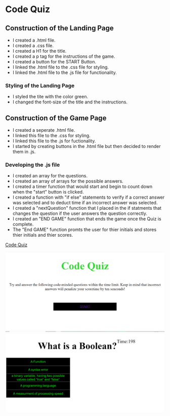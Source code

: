 # Code Quiz 

## Construction of the Landing Page
* I created a .html file. 
* I created a .css file.
* I created a H1 for the title. 
* I created a p tag for the instructions of the game.
* I created a button for the START Button.
* I linked the .html file to the .css file for styling.
* I linked the .html file to the .js file for functionality.

### Styling of the Landing Page
* I styled the tite with the color green. 
* I changed the font-size of the title and the instructions.


## Construction of the Game Page
* I created a  seperate .html file.
* I linked this file to the .css  for styling.
* I linked this file to the .js for fuctionality.
* I started by creating buttons in the .html file but then decided to render them in .js. 


### Developing the .js file
* I created an array for the questions.
* I created an array of arrays for the possible answers.
* I created a timer function that would start and begin to count down when the "start" button is clicked.
* I created a function with "if else" statements to verify if a correct answer was selected and to deduct time if an incorrect answer was selected.
* I created a "nextQuestion" function that I placed in the if statments that changes the question if the user answers the question correctly. 
* I created an "END GAME" function that ends the game once the Quiz is complete.        
* The "End GAME" function promts the user for thier initials and stores thier initials and thier scores. 

[Code Quiz](https://cocoder555.github.io/Code-Quiz/)

![Landing Page](./assets/CQL.png)
![Quiz Game](./assets/CQG.png)